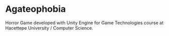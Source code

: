 # Agateophobia
Horror Game developed with Unity Engine for Game Technologies course at Hacettepe University / Computer Science.
